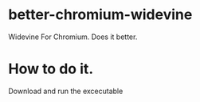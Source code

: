 # better-chromium-widevine
Widevine For Chromium. Does it better.

# How to do it.
Download and run the excecutable
